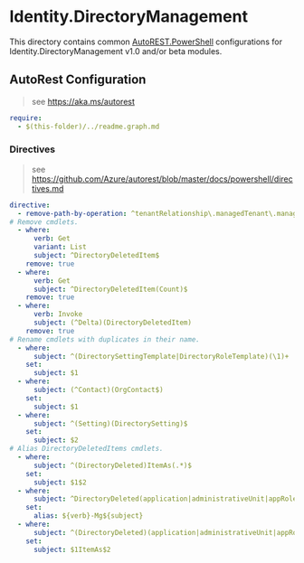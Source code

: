 # Identity.DirectoryManagement

This directory contains common [AutoREST.PowerShell](https://github.com/Azure/autorest.powershell) configurations for Identity.DirectoryManagement v1.0 and/or beta modules.

## AutoRest Configuration

> see <https://aka.ms/autorest>

``` yaml
require:
  - $(this-folder)/../readme.graph.md
```

### Directives

> see https://github.com/Azure/autorest/blob/master/docs/powershell/directives.md

``` yaml
directive:
  - remove-path-by-operation: ^tenantRelationship\.managedTenant\.managementTemplateStepVersion\.deployment_changeDeploymentStatus$
# Remove cmdlets.
  - where:
      verb: Get
      variant: List
      subject: ^DirectoryDeletedItem$
    remove: true
  - where:
      verb: Get
      subject: ^DirectoryDeletedItem(Count)$
    remove: true
  - where:
      verb: Invoke
      subject: (^Delta)(DirectoryDeletedItem)
    remove: true
# Rename cmdlets with duplicates in their name.
  - where:
      subject: ^(DirectorySettingTemplate|DirectoryRoleTemplate)(\1)+
    set:
      subject: $1
  - where:
      subject: (^Contact)(OrgContact$)
    set:
      subject: $1
  - where:
      subject: ^(Setting)(DirectorySetting)$
    set:
      subject: $2
# Alias DirectoryDeletedItems cmdlets.
  - where:
      subject: ^(DirectoryDeleted)ItemAs(.*)$
    set:
      subject: $1$2
  - where:
      subject: ^DirectoryDeleted(application|administrativeUnit|appRoleAssignment|directoryObject|directoryRole|device|group|orgContact|servicePrincipal|user)$
    set:
      alias: ${verb}-Mg${subject}
  - where:
      subject: ^(DirectoryDeleted)(application|administrativeUnit|appRoleAssignment|directoryObject|directoryRole|device|group|orgContact|servicePrincipal|user)$
    set:
      subject: $1ItemAs$2
```

